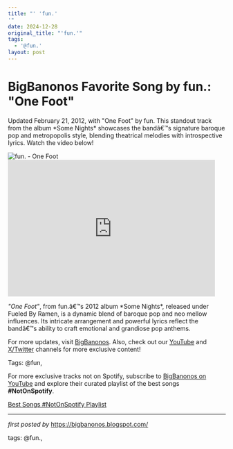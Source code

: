```yaml
---
title: "' 'fun.'
'"
date: 2024-12-28
original_title: "'fun.'"
tags:
  - '@fun.'
layout: post
---
```

<!-- Title of the Post -->
<h1 >BigBanonos Favorite Song by fun.: "One Foot"</h1> <!-- Introductory Text -->
<p >Updated February 21, 2012, with "One Foot" by fun. This standout track from the album *Some Nights* showcases the bandâ€™s signature baroque pop and metropopolis style, blending theatrical melodies with introspective lyrics. Watch the video below!</p> <!-- Featured Image -->
<div > <img src="https://i.scdn.co/image/876de0e2ae7910ee6ad6b3dee6e1408e8d83a207" alt="fun. - One Foot" />
</div> <!-- YouTube Video Embed -->
<div > <iframe allowfullscreen="" frameborder="0" height="315" src="https://www.youtube.com/embed/efGMdKAX5kU?list=PLtuNtuTatqI3--RPs98C0DQRZBUoKQy7L" width="95%"></iframe>
</div> <!-- Song Information -->
<div > <p><em>"One Foot"</em>, from fun.â€™s 2012 album *Some Nights*, released under Fueled By Ramen, is a dynamic blend of baroque pop and neo mellow influences. Its intricate arrangement and powerful lyrics reflect the bandâ€™s ability to craft emotional and grandiose pop anthems.</p>
</div> <!-- Footer Links -->
<div > <p>For more updates, visit <a href="https://bigbanonos.blogspot.com/" target="_blank">BigBanonos</a>. Also, check out our <a href="https://www.youtube.com/@BigBanonos" target="_blank">YouTube</a> and <a href="https://x.com/bigbanonos" target="_blank">X/Twitter</a> channels for more exclusive content!</p>
</div> <!-- Tags -->
<p >Tags: @fun,</p>


<!--Subscribe and Playlist Links-->
<div>
    <p>For more exclusive tracks not on Spotify, subscribe to <a href="https://www.youtube.com/@BigBanonos" target="_blank">BigBanonos on YouTube</a> and explore their curated playlist of the best songs <strong>#NotOnSpotify</strong>.</p>
    <p><a href="https://www.youtube.com/playlist?list=PLtuNtuTatqI0kFahUCbtbfenC_ET5O_tr" target="_blank">Best Songs #NotOnSpotify Playlist<br /></a></p></div>

<hr />

<p><em>first posted by</em> <a href="https://bigbanonos.blogspot.com/" rel="noopener" target="_new">https://bigbanonos.blogspot.com/</a></p>

<p>tags: @fun.,</p>
